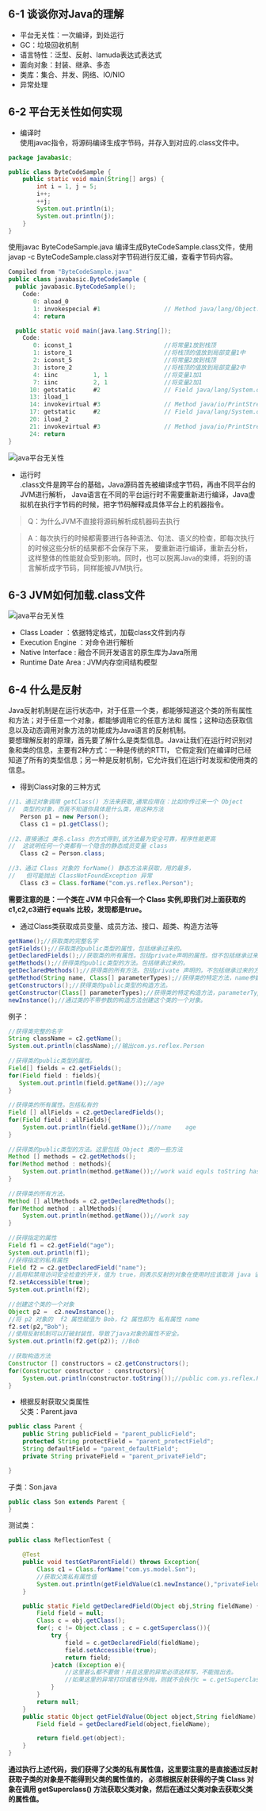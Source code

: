 ## 6-1 谈谈你对Java的理解
- 平台无关性：一次编译，到处运行
- GC：垃圾回收机制
- 语言特性：泛型、反射、lamuda表达式表达式
- 面向对象：封装、继承、多态
- 类库：集合、并发、网络、IO/NIO
- 异常处理

## 6-2 平台无关性如何实现
- 编译时  
使用javac指令，将源码编译生成字节码，并存入到对应的.class文件中。  
```java
package javabasic;

public class ByteCodeSample {
    public static void main(String[] args) {
        int i = 1, j = 5;
        i++;
        ++j;
        System.out.println(i);
        System.out.println(j);
    }
}
```  
使用javac ByteCodeSample.java 编译生成ByteCodeSample.class文件，使用javap -c ByteCodeSample.class对字节码进行反汇编，查看字节码内容。
```java
Compiled from "ByteCodeSample.java"
public class javabasic.ByteCodeSample {
  public javabasic.ByteCodeSample();
    Code:
       0: aload_0
       1: invokespecial #1                  // Method java/lang/Object."<init>":()V
       4: return

  public static void main(java.lang.String[]);
    Code:
       0: iconst_1                          //将常量1放到栈顶
       1: istore_1                          //将栈顶的值放到局部变量1中
       2: iconst_5                          //将常量2放到栈顶
       3: istore_2                          //将栈顶的值放到局部变量2中
       4: iinc          1, 1                //将变量1加1
       7: iinc          2, 1                //将变量2加1
      10: getstatic     #2                  // Field java/lang/System.out:Ljava/io/PrintStream;
      13: iload_1
      14: invokevirtual #3                  // Method java/io/PrintStream.println:(I)V
      17: getstatic     #2                  // Field java/lang/System.out:Ljava/io/PrintStream;
      20: iload_2
      21: invokevirtual #3                  // Method java/io/PrintStream.println:(I)V
      24: return
}
```  
![java平台无关性](imgs/java平台无关性.png)  
- 运行时  
.class文件是跨平台的基础，Java源码首先被编译成字节码，再由不同平台的JVM进行解析，
Java语言在不同的平台运行时不需要重新进行编译，Java虚拟机在执行字节码的时候，把字节码解释成具体平台上的机器指令。
> Q：为什么JVM不直接将源码解析成机器码去执行  

> A：每次执行的时候都需要进行各种语法、句法、语义的检查，即每次执行的时候这些分析的结果都不会保存下来，
  要重新进行编译，重新去分析，这样整体的性能就会受到影响。同时，也可以脱离Java的束缚，将别的语言解析成字节码，同样能被JVM执行。


## 6-3 JVM如何加载.class文件
![java平台无关性](imgs/JVM内存结构.png)  
- Class Loader ：依据特定格式，加载class文件到内存
- Execution Engine ：对命令进行解析
- Native Interface : 融合不同开发语言的原生库为Java所用
- Runtime Date Area : JVM内存空间结构模型

## 6-4 什么是反射
Java反射机制是在运行状态中，对于任意一个类，都能够知道这个类的所有属性和方法；对于任意一个对象，都能够调用它的任意方法和
属性；这种动态获取信息以及动态调用对象方法的功能成为Java语言的反射机制。  
要想理解反射的原理，首先要了解什么是类型信息。Java让我们在运行时识别对象和类的信息，主要有2种方式：一种是传统的RTTI，
它假定我们在编译时已经知道了所有的类型信息；另一种是反射机制，它允许我们在运行时发现和使用类的信息。
- 得到Class对象的三种方式
```java
//1、通过对象调用 getClass() 方法来获取,通常应用在：比如你传过来一个 Object
//  类型的对象，而我不知道你具体是什么类，用这种方法
　　Person p1 = new Person();
　　Class c1 = p1.getClass();
        
//2、直接通过 类名.class 的方式得到,该方法最为安全可靠，程序性能更高
//  这说明任何一个类都有一个隐含的静态成员变量 class
　　Class c2 = Person.class;
        
//3、通过 Class 对象的 forName() 静态方法来获取，用的最多，
//   但可能抛出 ClassNotFoundException 异常
　　Class c3 = Class.forName("com.ys.reflex.Person");
```
**需要注意的是：一个类在 JVM 中只会有一个 Class 实例,即我们对上面获取的 c1,c2,c3进行 equals 比较，发现都是true。**

- 通过Class类获取成员变量、成员方法、接口、超类、构造方法等
```java
getName();//获取类的完整名字
getFields();//获取类的public类型的属性，包括继承过来的。
getDeclaredFields();//获取类的所有属性。包括private声明的属性。但不包括继承过来的属性。
getMethods();//获得类的public类型的方法。包括继承过来的。
getDeclaredMethods();//获得类的所有方法。包括private 声明的。不包括继承过来的方法。
getMethod(String name, Class[] parameterTypes);//获得类的特定方法，name参数指定方法的名字，parameterTypes 参数指定方法的参数类型。
getConstructors();//获得类的public类型的构造方法。
getConstructor(Class[] parameterTypes);//获得类的特定构造方法，parameterTypes 参数指定构造方法的参数类型。
newInstance();//通过类的不带参数的构造方法创建这个类的一个对象。
```
例子：  
```java
//获得类完整的名字
String className = c2.getName();
System.out.println(className);//输出com.ys.reflex.Person
        
//获得类的public类型的属性。
Field[] fields = c2.getFields();
for(Field field : fields){
   System.out.println(field.getName());//age
}
        
//获得类的所有属性。包括私有的
Field [] allFields = c2.getDeclaredFields();
for(Field field : allFields){
    System.out.println(field.getName());//name    age
}
        
//获得类的public类型的方法。这里包括 Object 类的一些方法
Method [] methods = c2.getMethods();
for(Method method : methods){
    System.out.println(method.getName());//work waid equls toString hashCode等
}
        
//获得类的所有方法。
Method [] allMethods = c2.getDeclaredMethods();
for(Method method : allMethods){
    System.out.println(method.getName());//work say
}
        
//获得指定的属性
Field f1 = c2.getField("age");
System.out.println(f1);
//获得指定的私有属性
Field f2 = c2.getDeclaredField("name");
//启用和禁用访问安全检查的开关，值为 true，则表示反射的对象在使用时应该取消 java 语言的访问检查；反之不取消
f2.setAccessible(true);
System.out.println(f2);
                
//创建这个类的一个对象
Object p2 =  c2.newInstance();
//将 p2 对象的  f2 属性赋值为 Bob，f2 属性即为 私有属性 name
f2.set(p2,"Bob");
//使用反射机制可以打破封装性，导致了java对象的属性不安全。 
System.out.println(f2.get(p2)); //Bob
        
//获取构造方法
Constructor [] constructors = c2.getConstructors();
for(Constructor constructor : constructors){
    System.out.println(constructor.toString());//public com.ys.reflex.Person()
}
```
-  根据反射获取父类属性  
父类：Parent.java
```java
public class Parent {
    public String publicField = "parent_publicField";
    protected String protectField = "parent_protectField";
    String defaultField = "parent_defaultField";
    private String privateField = "parent_privateField";

}
```
子类：Son.java
```java
public class Son extends Parent {
}
```
测试类：
```java
public class ReflectionTest {

    @Test
    public void testGetParentField() throws Exception{
        Class c1 = Class.forName("com.ys.model.Son");
        //获取父类私有属性值
        System.out.println(getFieldValue(c1.newInstance(),"privateField"));
    }

    public static Field getDeclaredField(Object obj,String fieldName) {
        Field field = null;
        Class c = obj.getClass();
        for(; c != Object.class ; c = c.getSuperclass()){
            try {
                field = c.getDeclaredField(fieldName);
                field.setAccessible(true);
                return field;
            }catch (Exception e){
                //这里甚么都不要做！并且这里的异常必须这样写，不能抛出去。
                //如果这里的异常打印或者往外抛，则就不会执行c = c.getSuperclass(),最后就不会进入到父类中了
            }
        }
        return null;
    }
    public static Object getFieldValue(Object object,String fieldName) throws Exception{
        Field field = getDeclaredField(object,fieldName);

        return field.get(object);
    }
}
```
**通过执行上述代码，我们获得了父类的私有属性值，这里要注意的是直接通过反射获取子类的对象是不能得到父类的属性值的，
必须根据反射获得的子类 Class 对象在调用  getSuperclass() 方法获取父类对象，然后在通过父类对象去获取父类的属性值。**

